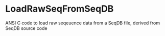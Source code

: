 # LoadRawSeqFromSeqDB
ANSI C code to load raw seqeuence data from a SeqDB file, derived from SeqDB source code
